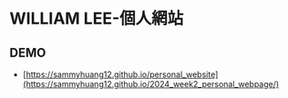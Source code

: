 # WILLIAM LEE-個人網站
## DEMO
- [https://sammyhuang12.github.io/personal_website](https://sammyhuang12.github.io/2024_week2_personal_webpage/)

